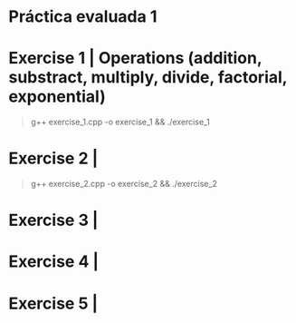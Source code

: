 # Práctica evaluada 1



# Exercise 1 | Operations (addition, substract, multiply, divide, factorial, exponential)
> g++ exercise_1.cpp -o exercise_1 && ./exercise_1


# Exercise 2 |
> g++ exercise_2.cpp -o exercise_2 && ./exercise_2


# Exercise 3 |



# Exercise 4 |



# Exercise 5 |


